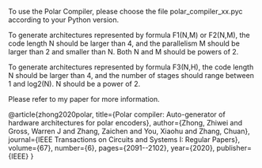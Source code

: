 To use the Polar Compiler, please choose the file polar_compiler_xx.pyc according to your Python version.

To generate architectures represented by formula F1(N,M) or F2(N,M), the code length N should be larger than 4, and the parallelism M should be larger than 2 and smaller than N. Both N and M should be powers of 2.

To generate architectures represented by formula F3(N,H), the code length N should be larger than 4, and the number of stages should range between 1 and log2(N). N should be a power of 2.

Please refer to my paper for more information.

@article{zhong2020polar,
  title={Polar compiler: Auto-generator of hardware architectures for polar encoders},
  author={Zhong, Zhiwei and Gross, Warren J and Zhang, Zaichen and You, Xiaohu and Zhang, Chuan},
  journal={IEEE Transactions on Circuits and Systems I: Regular Papers},
  volume={67},
  number={6},
  pages={2091--2102},
  year={2020},
  publisher={IEEE}
}
